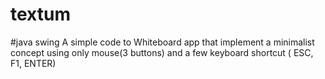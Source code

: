 # textum
#java swing
A simple code to Whiteboard app that implement a minimalist concept using only mouse(3 buttons) and a few keyboard shortcut ( ESC, F1, ENTER)
